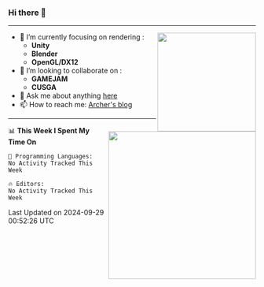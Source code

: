 ### Hi there 👋
---
<!--
**Archer-du/Archer-du** is a ✨ _special_ ✨ repository because its `README.md` (this file) appears on your GitHub profile.

Here are some ideas to get you started:

- 🔭 I’m currently working on ...
- 🌱 I’m currently learning ...
- 👯 I’m looking to collaborate on ...
- 🤔 I’m looking for help with ...
- 💬 Ask me about ...
- 📫 How to reach me: ...
- 😄 Pronouns: ...
- ⚡ Fun fact: ...
-->
<img align="right" height="200" src="https://github-readme-stats-d5anlpynl-archer-du.vercel.app/api?username=Archer-du&show_icons=true&theme=radical&count_private=true&include_all_commits=true">

- 🌱 I’m currently focusing on rendering :
  -  **Unity** 
  -  **Blender** 
  -  **OpenGL/DX12**
- 👯 I’m looking to collaborate on : 
  -  **GAMEJAM**
  -  **CUSGA**
- 💬 Ask me about anything [here](https://github.com/Archer-du/Archer-du/issues)
- 📫 How to reach me: [Archer's blog](https://www.archer-du.top/)

---

<img align="right" height="300" src="https://github-readme-stats-d5anlpynl-archer-du.vercel.app/api/top-langs/?username=Archer-du&theme=radical&hide=css,html">

<!--START_SECTION:waka-->
📊 **This Week I Spent My Time On** 

```text
💬 Programming Languages: 
No Activity Tracked This Week

🔥 Editors: 
No Activity Tracked This Week
```


 Last Updated on 2024-09-29 00:52:26 UTC
<!--END_SECTION:waka-->

